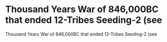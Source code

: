 # Thousand Years War of 846,000BC that ended 12-Tribes Seeding-2 (see

Thousand Years War of 846,000BC that ended 12-Tribes Seeding-2 (see